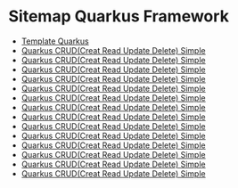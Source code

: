 # Sitemap Quarkus Framework
<ul>
<li><a href="https://github.com/qorri-di/Java-Quarkus/tree/master/quarkus-template">Template Quarkus</a></li>
<li><a href="https://github.com/qorri-di/Java-Quarkus/tree/master/quarkus-crud-simple">Quarkus CRUD(Creat Read Update Delete) Simple</a></li>
<li><a href="https://github.com/qorri-di/Java-Quarkus/tree/master/quarkus-crud-simple">Quarkus CRUD(Creat Read Update Delete) Simple</a></li>
<li><a href="https://github.com/qorri-di/Java-Quarkus/tree/master/quarkus-crud-simple">Quarkus CRUD(Creat Read Update Delete) Simple</a></li>
<li><a href="https://github.com/qorri-di/Java-Quarkus/tree/master/quarkus-crud-simple">Quarkus CRUD(Creat Read Update Delete) Simple</a></li>
<li><a href="https://github.com/qorri-di/Java-Quarkus/tree/master/quarkus-crud-simple">Quarkus CRUD(Creat Read Update Delete) Simple</a></li>
<li><a href="https://github.com/qorri-di/Java-Quarkus/tree/master/quarkus-crud-simple">Quarkus CRUD(Creat Read Update Delete) Simple</a></li>
<li><a href="https://github.com/qorri-di/Java-Quarkus/tree/master/quarkus-crud-simple">Quarkus CRUD(Creat Read Update Delete) Simple</a></li>
<li><a href="https://github.com/qorri-di/Java-Quarkus/tree/master/quarkus-crud-simple">Quarkus CRUD(Creat Read Update Delete) Simple</a></li>
<li><a href="https://github.com/qorri-di/Java-Quarkus/tree/master/quarkus-crud-simple">Quarkus CRUD(Creat Read Update Delete) Simple</a></li>
<li><a href="https://github.com/qorri-di/Java-Quarkus/tree/master/quarkus-crud-simple">Quarkus CRUD(Creat Read Update Delete) Simple</a></li>
<li><a href="https://github.com/qorri-di/Java-Quarkus/tree/master/quarkus-crud-simple">Quarkus CRUD(Creat Read Update Delete) Simple</a></li>
<li><a href="https://github.com/qorri-di/Java-Quarkus/tree/master/quarkus-crud-simple">Quarkus CRUD(Creat Read Update Delete) Simple</a></li>
<li><a href="https://github.com/qorri-di/Java-Quarkus/tree/master/quarkus-crud-simple">Quarkus CRUD(Creat Read Update Delete) Simple</a></li>
<li><a href="https://github.com/qorri-di/Java-Quarkus/tree/master/quarkus-crud-simple">Quarkus CRUD(Creat Read Update Delete) Simple</a></li>
</ul>
